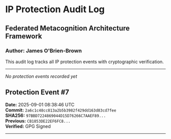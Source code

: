 ﻿# IP Protection Audit Log

## Federated Metacognition Architecture Framework
### Author: James O'Brien-Brown

This audit log tracks all IP protection events with cryptographic verification.

---

*No protection events recorded yet*

## Protection Event #7
**Date:** 2025-09-01 08:38:46 UTC  
**Commit:** `2a6c1c48cc813a2b5b3982f429dd163d83cd7fee`  
**SHA256:** `97BBD7224869044D15D76266C7AAEF89...`  
**Previous:** `CB1853DE22EF6FC8...`  
**Verified:**  GPG Signed

---
